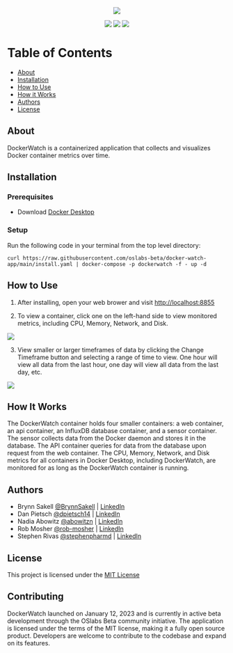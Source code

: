 <div align="center">
  <a target="_blank" href="http://docker.watch"><img align="center" src="https://i.imgur.com/QsnhSy2.png"></a>
</div>

<p align="center">
  <img src ="https://img.shields.io/bower/l/bootstrap">
  <img src ="https://img.shields.io/github/repo-size/oslabs-beta/docker-watch-app">
  <img src ="https://img.shields.io/github/downloads/oslabs-beta/docker-watch-app/total">
</p>

# Table of Contents

- [About](#about) 
- [Installation](#installation) 
- [How to Use](#how-to-use) 
- [How it Works](#how-it-works) 
- [Authors](#authors)
- [License](#license)


## About

DockerWatch is a containerized application that collects and visualizes Docker container metrics over time.

## Installation 

### Prerequisites

- Download [Docker Desktop](https://www.docker.com/products/docker-desktop/)

### Setup

Run the following code in your terminal from the top level directory:

```
curl https://raw.githubusercontent.com/oslabs-beta/docker-watch-app/main/install.yaml | docker-compose -p dockerwatch -f - up -d
```

## How to Use

1. After installing, open your web brower and visit [http://localhost:8855](http://http://localhost:8855)

2. To view a container, click one on the left-hand side to view monitored metrics, including CPU, Memory, Network, and Disk.
<img src ="https://i.imgur.com/CJSiiIF.png">

3. View smaller or larger timeframes of data by clicking the Change Timeframe button and selecting a range of time to view. One hour will view all data from the last hour, one day will view all data from the last day, etc.
<img src ="https://i.imgur.com/ULbHZMM.png">

## How It Works

The DockerWatch container holds four smaller containers: a web container, an api container, an InfluxDB database container, and a sensor container. The sensor collects data from the Docker daemon and stores it in the database. The API container queries for data from the database upon request from the web container. The CPU, Memory, Network, and Disk metrics for all containers in Docker Desktop, including DockerWatch, are monitored for as long as the DockerWatch container is running.

## Authors

- Brynn Sakell [@BrynnSakell](https://github.com/BrynnSakell) | [LinkedIn](https://linkedin.com/in/brynnsakell)
- Dan Pietsch [@dpietsch14](https://github.com/dpietsch14) | [LinkedIn](https://linkedin.com/in/danielpietsch14/)
- Nadia Abowitz [@abowitzn](https://github.com/abowitzn) | [LinkedIn](https://linkedin.com/in/nadia-abowitz/)
- Rob Mosher [@rob-mosher](https://github.com/rob-mosher) | [LinkedIn](https://linkedin.com/in/rob-mosher-it/)
- Stephen Rivas [@stephenpharmd](https://github.com/stephenpharmd) | [LinkedIn](https://linkedin.com/in/stephenpharmd/)

## License

This project is licensed under the [MIT License](LICENSE) 

## Contributing 

DockerWatch launched on January 12, 2023 and is currently in active beta development through the OSlabs Beta community initiative. The application is licensed under the terms of the MIT license, making it a fully open source product. Developers are welcome to contribute to the codebase and expand on its features.
